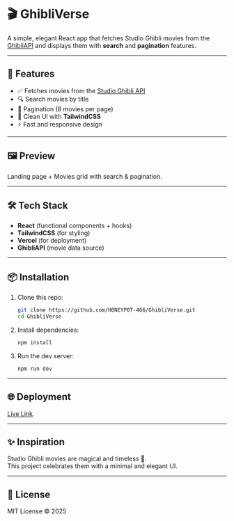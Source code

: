 # 🎬 GhibliVerse

A simple, elegant React app that fetches Studio Ghibli movies from the
[GhibliAPI](https://ghibliapi.vercel.app/) and displays them with
**search** and **pagination** features.

------------------------------------------------------------------------

## 🚀 Features

-   ✅ Fetches movies from the [Studio Ghibli
    API](https://ghibliapi.vercel.app/films)
-   🔍 Search movies by title
-   📑 Pagination (8 movies per page)
-   🎨 Clean UI with **TailwindCSS**
-   ⚡ Fast and responsive design

------------------------------------------------------------------------

## 🖼️ Preview

Landing page + Movies grid with search & pagination.


------------------------------------------------------------------------

## 🛠️ Tech Stack

-   **React** (functional components + hooks)
-   **TailwindCSS** (for styling)
-   **Vercel** (for deployment)
-   **GhibliAPI** (movie data source)

------------------------------------------------------------------------

## 📦 Installation

1.  Clone this repo:

    ``` bash
    git clone https://github.com/H0NEYP0T-466/GhibliVerse.git
    cd GhibliVerse
    ```

2.  Install dependencies:

    ``` bash
    npm install
    ```

3.  Run the dev server:

    ``` bash
    npm run dev
    ```

------------------------------------------------------------------------

## 🌐 Deployment


[Live Link](https://ghibi-verse.vercel.app/).

------------------------------------------------------------------------

## ✨ Inspiration

Studio Ghibli movies are magical and timeless 🌸.\
This project celebrates them with a minimal and elegant UI.

------------------------------------------------------------------------

## 📜 License

MIT License © 2025
